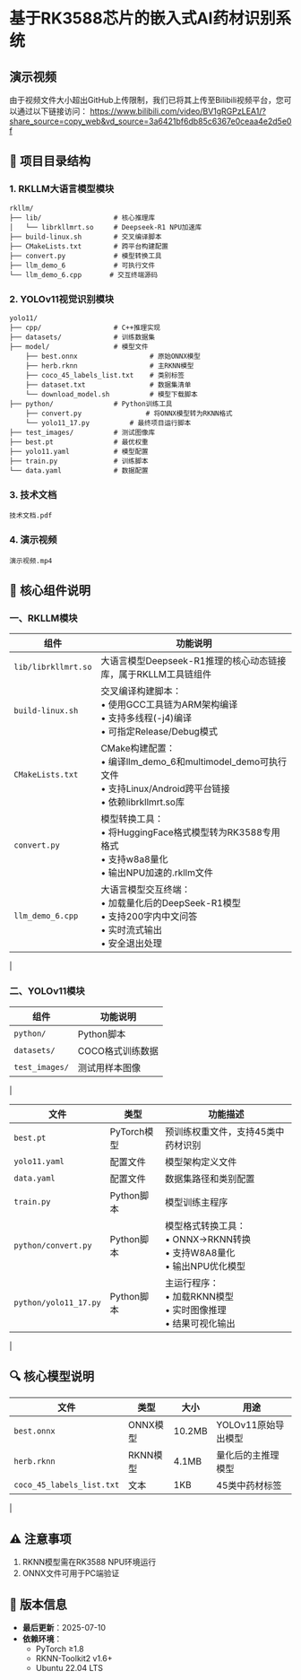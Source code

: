 # 基于RK3588芯片的嵌入式AI药材识别系统
## 演示视频
由于视频文件大小超出GitHub上传限制，我们已将其上传至Bilibili视频平台，您可以通过以下链接访问： 
https://www.bilibili.com/video/BV1gRGPzLEA1/?share_source=copy_web&vd_source=3a6421bf6db85c6367e0ceaa4e2d5e0f

## 📁 项目目录结构

### 1. RKLLM大语言模型模块

    rkllm/
    ├── lib/                  # 核心推理库
    │   └── librkllmrt.so     # Deepseek-R1 NPU加速库
    ├── build-linux.sh        # 交叉编译脚本
    ├── CMakeLists.txt        # 跨平台构建配置
    ├── convert.py            # 模型转换工具
    ├── llm_demo_6            # 可执行文件
    └── llm_demo_6.cpp       # 交互终端源码

### 2. YOLOv11视觉识别模块

    yolo11/
    ├── cpp/                  # C++推理实现 
    ├── datasets/             # 训练数据集
    ├── model/                # 模型文件
        ├── best.onnx                  # 原始ONNX模型  
        ├── herb.rknn                  # 主RKNN模型 
        ├── coco_45_labels_list.txt    # 类别标签 
        ├── dataset.txt                # 数据集清单
        └── download_model.sh          # 模型下载脚本
    ├── python/               # Python训练工具
        ├── convert.py                # 将ONNX模型转为RKNN格式
        └── yolo11_17.py          # 最终项目运行脚本
    ├── test_images/          # 测试图像库 
    ├── best.pt               # 最优权重 
    ├── yolo11.yaml           # 模型配置 
    ├── train.py              # 训练脚本 
    └── data.yaml             # 数据配置 
### 3. 技术文档
    技术文档.pdf
### 4. 演示视频
    演示视频.mp4
## 🔧 核心组件说明

### 一、RKLLM模块
| 组件 | 功能说明 |
|----------------------|--------------------------------------------------------------------------|
| `lib/librkllmrt.so` | 大语言模型Deepseek-R1推理的核心动态链接库，属于RKLLM工具链组件          |
| `build-linux.sh`    | 交叉编译构建脚本：<br>• 使用GCC工具链为ARM架构编译<br>• 支持多线程(-j4)编译<br>• 可指定Release/Debug模式 |
| `CMakeLists.txt`    | CMake构建配置：<br>• 编译llm_demo_6和multimodel_demo可执行文件<br>• 支持Linux/Android跨平台链接<br>• 依赖librkllmrt.so库 |
| `convert.py`        | 模型转换工具：<br>• 将HuggingFace格式模型转为RK3588专用格式<br>• 支持w8a8量化<br>• 输出NPU加速的.rkllm文件 |
| `llm_demo_6.cpp`    | 大语言模型交互终端：<br>• 加载量化后的DeepSeek-R1模型<br>• 支持200字内中文问答<br>• 实时流式输出<br>• 安全退出处理 |
|
### 二、YOLOv11模块
| 组件 | 功能说明 |
|----------------------|----------------------------------------------------------|
| `python/` | Python脚本            |
| `datasets/`    | COCO格式训练数据      |
| `test_images/` | 测试用样本图像 |
|

| 文件 | 类型  |功能描述 |
|------|------|----------|
| `best.pt` | PyTorch模型 |预训练权重文件，支持45类中药材识别 |
| `yolo11.yaml` | 配置文件 |  模型架构定义文件 |
| `data.yaml` | 配置文件 |  数据集路径和类别配置 |
| `train.py` | Python脚本 | 模型训练主程序 |
| `python/convert.py` | Python脚本 | 模型格式转换工具：<br>• ONNX→RKNN转换<br>• 支持W8A8量化<br>• 输出NPU优化模型 |
| `python/yolo11_17.py` | Python脚本 | 主运行程序：<br>• 加载RKNN模型<br>• 实时图像推理<br>• 结果可视化输出 |
|
## 🔍 核心模型说明

| 文件 | 类型 | 大小 | 用途 |
|------|------|------|------|
| `best.onnx` | ONNX模型 | 10.2MB | YOLOv11原始导出模型 |
| `herb.rknn` | RKNN模型 | 4.1MB | 量化后的主推理模型 |
| `coco_45_labels_list.txt` | 文本 | 1KB | 45类中药材标签 |
|
## ⚠️ 注意事项
1. RKNN模型需在RK3588 NPU环境运行
2. ONNX文件可用于PC端验证
## 📌 版本信息
- **最后更新**：2025-07-10
- **依赖环境**：
  - PyTorch ≥1.8
  - RKNN-Toolkit2 v1.6+
  - Ubuntu 22.04 LTS
